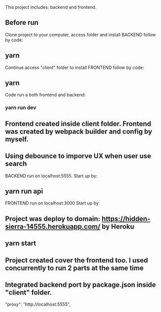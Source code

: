 This project includes: backend and frontend.

## Before run

Clone project to your computer, access folder and install BACKEND follow by code:

## yarn

Continue access "client" folder to install FRONTEND follow by code:

## yarn

Code run a both frontend and backend: 

### yarn run dev

## Frontend created inside client folder. Frontend was created by webpack builder and config by myself.
## Using debounce to imporve UX when user use search

BACKEND run on localhost:5555. Start up by:

## yarn run api

FRONTEND run on localhost:3000 Start up by:

## Project was deploy to domain: https://hidden-sierra-14555.herokuapp.com/ by Heroku

## yarn start

## Project created cover the frontend too. I used concurrently to run 2 parts at the same time
## Integrated backend port by package.json inside "client" folder. 

"proxy": "http://localhost:5555",
